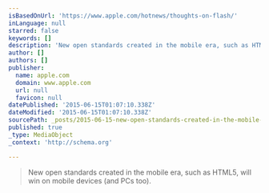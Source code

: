 ```yaml
---
isBasedOnUrl: 'https://www.apple.com/hotnews/thoughts-on-flash/'
inLanguage: null
starred: false
keywords: []
description: 'New open standards created in the mobile era, such as HTML5, will win on mobile devices (and PCs too).'
author: []
authors: []
publisher:
  name: apple.com
  domain: www.apple.com
  url: null
  favicon: null
datePublished: '2015-06-15T01:07:10.338Z'
dateModified: '2015-06-15T01:07:10.338Z'
sourcePath: _posts/2015-06-15-new-open-standards-created-in-the-mobile-era-such-as-html5.md
published: true
_type: MediaObject
_context: 'http://schema.org'

---
```

> New open standards created in the mobile era, such as HTML5, will win on mobile devices (and PCs too).